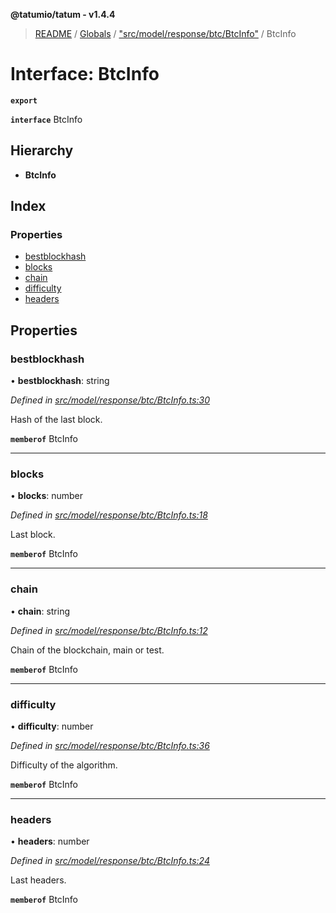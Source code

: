 **@tatumio/tatum - v1.4.4**

> [README](../README.md) / [Globals](../globals.md) / ["src/model/response/btc/BtcInfo"](../modules/_src_model_response_btc_btcinfo_.md) / BtcInfo

# Interface: BtcInfo

**`export`** 

**`interface`** BtcInfo

## Hierarchy

* **BtcInfo**

## Index

### Properties

* [bestblockhash](_src_model_response_btc_btcinfo_.btcinfo.md#bestblockhash)
* [blocks](_src_model_response_btc_btcinfo_.btcinfo.md#blocks)
* [chain](_src_model_response_btc_btcinfo_.btcinfo.md#chain)
* [difficulty](_src_model_response_btc_btcinfo_.btcinfo.md#difficulty)
* [headers](_src_model_response_btc_btcinfo_.btcinfo.md#headers)

## Properties

### bestblockhash

•  **bestblockhash**: string

*Defined in [src/model/response/btc/BtcInfo.ts:30](https://github.com/tatumio/tatum-js/blob/c5d1e16/src/model/response/btc/BtcInfo.ts#L30)*

Hash of the last block.

**`memberof`** BtcInfo

___

### blocks

•  **blocks**: number

*Defined in [src/model/response/btc/BtcInfo.ts:18](https://github.com/tatumio/tatum-js/blob/c5d1e16/src/model/response/btc/BtcInfo.ts#L18)*

Last block.

**`memberof`** BtcInfo

___

### chain

•  **chain**: string

*Defined in [src/model/response/btc/BtcInfo.ts:12](https://github.com/tatumio/tatum-js/blob/c5d1e16/src/model/response/btc/BtcInfo.ts#L12)*

Chain of the blockchain, main or test.

**`memberof`** BtcInfo

___

### difficulty

•  **difficulty**: number

*Defined in [src/model/response/btc/BtcInfo.ts:36](https://github.com/tatumio/tatum-js/blob/c5d1e16/src/model/response/btc/BtcInfo.ts#L36)*

Difficulty of the algorithm.

**`memberof`** BtcInfo

___

### headers

•  **headers**: number

*Defined in [src/model/response/btc/BtcInfo.ts:24](https://github.com/tatumio/tatum-js/blob/c5d1e16/src/model/response/btc/BtcInfo.ts#L24)*

Last headers.

**`memberof`** BtcInfo
